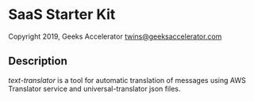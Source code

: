 # SaaS Starter Kit

Copyright 2019, Geeks Accelerator 
twins@geeksaccelerator.com


## Description
_text-translator_ is a tool for automatic translation of messages using 
AWS Translator service and universal-translator json files.